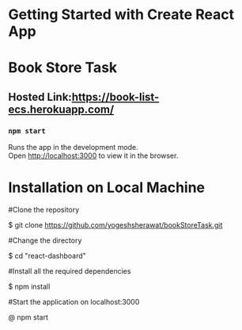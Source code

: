 # Getting Started with Create React App
# Book Store Task
## Hosted Link:https://book-list-ecs.herokuapp.com/



### `npm start`

Runs the app in the development mode.\
Open [http://localhost:3000](http://localhost:3000) to view it in the browser.

# Installation on Local Machine

#Clone the repository

$ git clone https://github.com/yogeshsherawat/bookStoreTask.git

#Change the directory 

$ cd "react-dashboard"

#Install all the required dependencies

$ npm install

#Start the application on localhost:3000

@ npm start